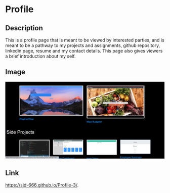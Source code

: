 # Profile
## Description
This is a profile page that is meant to be viewed by interested parties, and is meant to be a pathway to my projects and assignments, github repository, linkedin page, resume and my contact details. This page also gives viewers a brief introduction about my self.
## Image
![profilescrnshot](./public/profile3scrnshot.PNG)
## Link
https://sid-666.github.io/Profile-3/.
